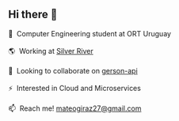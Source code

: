 <h2 align="left">Hi there 👋</h1>

🔭 &nbsp;Computer Engineering student at ORT Uruguay <br />
<br />
🌎 &nbsp;Working at [Silver River](https://www.silver-river.us/) <br />
<br />
👯 &nbsp;Looking to collaborate on [gerson-api](https://github.com/MateoGiraz/gerson-api) <br />
<br />
⚡ &nbsp;Interested in Cloud and Microservices <br />
<br />
📫 &nbsp;Reach me! mateogiraz27@gmail.com <br />
<br />
